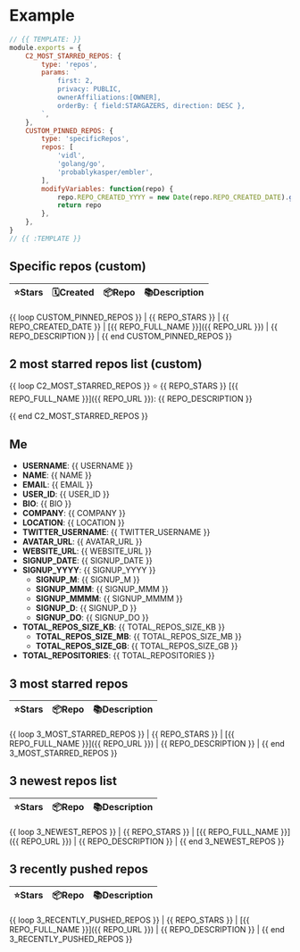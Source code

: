 # Example

```js
// {{ TEMPLATE: }}
module.exports = {
    C2_MOST_STARRED_REPOS: {
        type: 'repos',
        params: `
            first: 2,
            privacy: PUBLIC,
            ownerAffiliations:[OWNER],
            orderBy: { field:STARGAZERS, direction: DESC },
        `,
    },
    CUSTOM_PINNED_REPOS: {
        type: 'specificRepos',
        repos: [
            'vidl',
            'golang/go',
            'probablykasper/embler',
        ],
        modifyVariables: function(repo) {
            repo.REPO_CREATED_YYYY = new Date(repo.REPO_CREATED_DATE).getFullYear()
            return repo
        },
    },
}
// {{ :TEMPLATE }}
```

## Specific repos (custom)

| ⭐️Stars   | 🗓Created | 📦Repo    | 📚Description |
| --------- | -------- | ----------- | -------------- |
{{ loop CUSTOM_PINNED_REPOS }}
| {{ REPO_STARS }} | {{ REPO_CREATED_DATE }} | [{{ REPO_FULL_NAME }}]({{ REPO_URL }}) | {{ REPO_DESCRIPTION }} |
{{ end CUSTOM_PINNED_REPOS }}

## 2 most starred repos list (custom)

{{ loop C2_MOST_STARRED_REPOS }}
⭐️ {{ REPO_STARS }} [{{ REPO_FULL_NAME }}]({{ REPO_URL }}): {{ REPO_DESCRIPTION }}

{{ end C2_MOST_STARRED_REPOS }}

## Me

- **USERNAME**: {{ USERNAME }}
- **NAME**: {{ NAME }}
- **EMAIL**: {{ EMAIL }}
- **USER_ID**: {{ USER_ID }}
- **BIO**: {{ BIO }}
- **COMPANY**: {{ COMPANY }}
- **LOCATION**: {{ LOCATION }}
- **TWITTER_USERNAME**: {{ TWITTER_USERNAME }}
- **AVATAR_URL**: {{ AVATAR_URL }}
- **WEBSITE_URL**: {{ WEBSITE_URL }}
- **SIGNUP_DATE**: {{ SIGNUP_DATE }}
- **SIGNUP_YYYY**: {{ SIGNUP_YYYY }}
  - **SIGNUP_M**: {{ SIGNUP_M }}
  - **SIGNUP_MMM**: {{ SIGNUP_MMM }}
  - **SIGNUP_MMMM**: {{ SIGNUP_MMMM }}
  - **SIGNUP_D**: {{ SIGNUP_D }}
  - **SIGNUP_DO**: {{ SIGNUP_DO }}
- **TOTAL_REPOS_SIZE_KB**: {{ TOTAL_REPOS_SIZE_KB }}
  - **TOTAL_REPOS_SIZE_MB**: {{ TOTAL_REPOS_SIZE_MB }}
  - **TOTAL_REPOS_SIZE_GB**: {{ TOTAL_REPOS_SIZE_GB }}
- **TOTAL_REPOSITORIES**: {{ TOTAL_REPOSITORIES }}

## 3 most starred repos

| ⭐️Stars   | 📦Repo    | 📚Description |
| --------- | ----------- | -------------- |
{{ loop 3_MOST_STARRED_REPOS }}
| {{ REPO_STARS }} | [{{ REPO_FULL_NAME }}]({{ REPO_URL }}) | {{ REPO_DESCRIPTION }} |
{{ end 3_MOST_STARRED_REPOS }}

## 3 newest repos list

| ⭐️Stars   | 📦Repo    | 📚Description |
| --------- | ----------- | -------------- |
{{ loop 3_NEWEST_REPOS }}
| {{ REPO_STARS }} | [{{ REPO_FULL_NAME }}]({{ REPO_URL }}) | {{ REPO_DESCRIPTION }} |
{{ end 3_NEWEST_REPOS }}

## 3 recently pushed repos

| ⭐️Stars   | 📦Repo    | 📚Description |
| --------- | ----------- | -------------- |
{{ loop 3_RECENTLY_PUSHED_REPOS }}
| {{ REPO_STARS }} | [{{ REPO_FULL_NAME }}]({{ REPO_URL }}) | {{ REPO_DESCRIPTION }} |
{{ end 3_RECENTLY_PUSHED_REPOS }}
